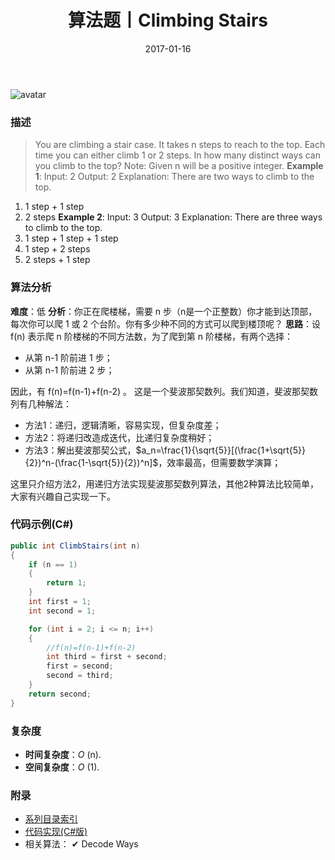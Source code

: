 ﻿---
title: 算法题丨Climbing Stairs
tags:
  - 算法
  - 编程技巧
  - 数据结构
categories: 计算机基础
date: 2017-01-16
---
![avatar](https://mysite.bj.bcebos.com/images/articles/713abe1b-89d7-44f0-8867-d3fda5809ff0.jpg)

### 描述
>You are climbing a stair case. It takes n steps to reach to the top.
Each time you can either climb 1 or 2 steps. In how many distinct ways can you climb to the top?
Note: Given n will be a positive integer.
**Example 1**:
Input: 2
Output:  2
Explanation:  There are two ways to climb to the top.
1. 1 step + 1 step
2. 2 steps
**Example 2**:
Input: 3
Output:  3
Explanation:  There are three ways to climb to the top.
1. 1 step + 1 step + 1 step
2. 1 step + 2 steps
3. 2 steps + 1 step

### 算法分析
**难度**：低
**分析**：你正在爬楼梯，需要 n 步（n是一个正整数）你才能到达顶部，每次你可以爬 1 或 2 个台阶。你有多少种不同的方式可以爬到楼顶呢？
**思路**：设 f(n) 表示爬 n 阶楼梯的不同方法数，为了爬到第 n 阶楼梯，有两个选择：
- 从第 n-1 阶前进 1 步；
- 从第 n-1 阶前进 2 步；

因此，有 f(n)=f(n-1)+f(n-2) 。
这是一个斐波那契数列。我们知道，斐波那契数列有几种解法：
- 方法1：递归，逻辑清晰，容易实现，但复杂度差；
- 方法2：将递归改造成迭代，比递归复杂度稍好；
- 方法3：解出斐波那契公式，$a_n=\frac{1}{\sqrt{5}}[(\frac{1+\sqrt{5}}{2})^n-(\frac{1-\sqrt{5}}{2})^n]$，效率最高，但需要数学演算；

这里只介绍方法2，用递归方法实现斐波那契数列算法，其他2种算法比较简单，大家有兴趣自己实现一下。

### 代码示例(C#)
```csharp
public int ClimbStairs(int n)
{
    if (n == 1)
    {
        return 1;
    }
    int first = 1;
    int second = 1;

    for (int i = 2; i <= n; i++)
    {
        //f(n)=f(n-1)+f(n-2)
        int third = first + second;
        first = second;
        second = third;
    }
    return second;
}
```

### 复杂度
- **时间复杂度**：*O* (n). 
- **空间复杂度**：*O* (1).

### 附录
- [系列目录索引](/posts/algorithm/index/)
- [代码实现(C#版)](https://github.com/lizzie2008/LeetCode.git)
- 相关算法：
✔ Decode Ways
